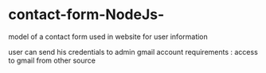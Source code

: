 # contact-form-NodeJs-
model of a contact form used in website for user information

user can send his credentials to admin gmail account 
requirements :  access to gmail from other source

